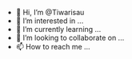 - 👋 Hi, I’m @Tiwarisau
- 👀 I’m interested in ...
- 🌱 I’m currently learning ...
- 💞️ I’m looking to collaborate on ...
- 📫 How to reach me ...

<!---
Tiwarisau/Tiwarisau is a ✨ special ✨ repository because its `README.md` (this file) appears on your GitHub profile.
You can click the Preview link to take a look at your changes.
--->
